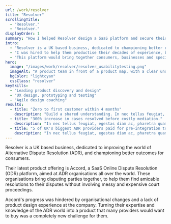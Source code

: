 ```yaml
---
url: /work/resolver
title: "Resolver"
scrollingTitle:
  - "Resolver."
  - "Resolver."
displayOrder: 1
summary: "How I helped Resolver design a SaaS platform and secure their first customer"
intro:
  - "Resolver is a UK based business, dedicated to championing better outcomes for consumers."
  - "I was hired to help them productise their decades of experience, by helping them design and deliver a SaaS Online Dispute Resolution (ODR) platform."
  - "This platform would bring together consumers, businesses and specialist mediators and effectively facilitate the process of finding amicable resolutions to ongoing complaints, without the need of costly and time-consuming judicial systems."
hero:
  image: "/images/work/resolver/resolver_usabilitytesting.png"
  imageAlt: "A product team in front of a product map, with a clear understanding of their role and objectives"
  bgColor: "lightcyan"
  cssClass: "resolver"
keySkills:
  - "Leading product discovery and design"
  - "UX design, prototyping and testing"
  - "Agile design coaching"
results:
  - title: "Zero to first customer within 4 months"
    description: "Build a shared understanding. In nec tellus feugiat, egestas diam ac, pharetra quam. Nam vel libero id massa pulvinar aliquet. Phasellus sit amet tortor enim. Quisque vel scelerisque ipsum, sed dapibus sapien. Nullam et velit sed ante faucibus ultricies. "
  - title: "300% increase in cases resolved before costly mediation."
    description: "In nec tellus feugiat, egestas diam ac, pharetra quam. Nam vel libero id massa pulvinar aliquet. Phasellus sit amet tortor enim."
  - title: "5 of UK's biggest ADR providers paid for pre-integration trials"
    description: "In nec tellus feugiat, egestas diam ac, pharetra quam. Nam vel libero id massa pulvinar aliquet. Phasellus sit amet tortor enim."
---
```


Resolver is a UK based business, dedicated to improving the world of Alternative Dispute Resolution (ADR), and championing better outcomes for consumers.

Their latest product offering is Accord, a SaaS Online Dispute Resolution (ODR) platform, aimed at ADR organisations all over the world. These organisations bring disputing parties together, to help them find amicable resolutions to their disputes without involving messy and expensive court proceedings.

Accord's progress was hindered by organisational changes and a lack of product design experience at the company. Turning their expertise and knowledge of the ADR world into a product that many providers would want to buy was a completely new challenge for them.
